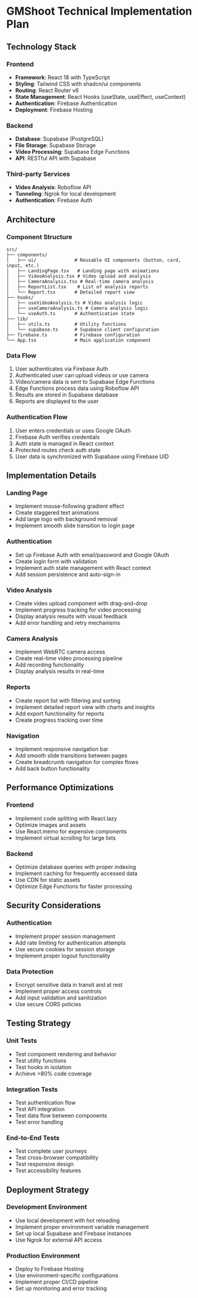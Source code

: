 # GMShoot Technical Implementation Plan

## Technology Stack

### Frontend
- **Framework**: React 18 with TypeScript
- **Styling**: Tailwind CSS with shadcn/ui components
- **Routing**: React Router v6
- **State Management**: React Hooks (useState, useEffect, useContext)
- **Authentication**: Firebase Authentication
- **Deployment**: Firebase Hosting

### Backend
- **Database**: Supabase (PostgreSQL)
- **File Storage**: Supabase Storage
- **Video Processing**: Supabase Edge Functions
- **API**: RESTful API with Supabase

### Third-party Services
- **Video Analysis**: Roboflow API
- **Tunneling**: Ngrok for local development
- **Authentication**: Firebase Auth

## Architecture

### Component Structure
```
src/
├── components/
│   ├── ui/              # Reusable UI components (button, card, input, etc.)
│   ├── LandingPage.tsx   # Landing page with animations
│   ├── VideoAnalysis.tsx # Video upload and analysis
│   ├── CameraAnalysis.tsx # Real-time camera analysis
│   ├── ReportList.tsx    # List of analysis reports
│   └── Report.tsx       # Detailed report view
├── hooks/
│   ├── useVideoAnalysis.ts # Video analysis logic
│   ├── useCameraAnalysis.ts # Camera analysis logic
│   └── useAuth.ts       # Authentication state
├── lib/
│   ├── utils.ts         # Utility functions
│   └── supabase.ts      # Supabase client configuration
├── firebase.ts          # Firebase configuration
└── App.tsx              # Main application component
```

### Data Flow
1. User authenticates via Firebase Auth
2. Authenticated user can upload videos or use camera
3. Video/camera data is sent to Supabase Edge Functions
4. Edge Functions process data using Roboflow API
5. Results are stored in Supabase database
6. Reports are displayed to the user

### Authentication Flow
1. User enters credentials or uses Google OAuth
2. Firebase Auth verifies credentials
3. Auth state is managed in React context
4. Protected routes check auth state
5. User data is synchronized with Supabase using Firebase UID

## Implementation Details

### Landing Page
- Implement mouse-following gradient effect
- Create staggered text animations
- Add large logo with background removal
- Implement smooth slide transition to login page

### Authentication
- Set up Firebase Auth with email/password and Google OAuth
- Create login form with validation
- Implement auth state management with React context
- Add session persistence and auto-sign-in

### Video Analysis
- Create video upload component with drag-and-drop
- Implement progress tracking for video processing
- Display analysis results with visual feedback
- Add error handling and retry mechanisms

### Camera Analysis
- Implement WebRTC camera access
- Create real-time video processing pipeline
- Add recording functionality
- Display analysis results in real-time

### Reports
- Create report list with filtering and sorting
- Implement detailed report view with charts and insights
- Add export functionality for reports
- Create progress tracking over time

### Navigation
- Implement responsive navigation bar
- Add smooth slide transitions between pages
- Create breadcrumb navigation for complex flows
- Add back button functionality

## Performance Optimizations

### Frontend
- Implement code splitting with React.lazy
- Optimize images and assets
- Use React.memo for expensive components
- Implement virtual scrolling for large lists

### Backend
- Optimize database queries with proper indexing
- Implement caching for frequently accessed data
- Use CDN for static assets
- Optimize Edge Functions for faster processing

## Security Considerations

### Authentication
- Implement proper session management
- Add rate limiting for authentication attempts
- Use secure cookies for session storage
- Implement proper logout functionality

### Data Protection
- Encrypt sensitive data in transit and at rest
- Implement proper access controls
- Add input validation and sanitization
- Use secure CORS policies

## Testing Strategy

### Unit Tests
- Test component rendering and behavior
- Test utility functions
- Test hooks in isolation
- Achieve >80% code coverage

### Integration Tests
- Test authentication flow
- Test API integration
- Test data flow between components
- Test error handling

### End-to-End Tests
- Test complete user journeys
- Test cross-browser compatibility
- Test responsive design
- Test accessibility features

## Deployment Strategy

### Development Environment
- Use local development with hot reloading
- Implement proper environment variable management
- Set up local Supabase and Firebase instances
- Use Ngrok for external API access

### Production Environment
- Deploy to Firebase Hosting
- Use environment-specific configurations
- Implement proper CI/CD pipeline
- Set up monitoring and error tracking